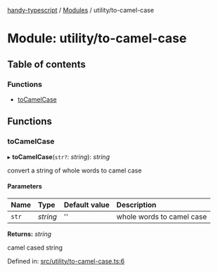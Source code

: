 [handy-typescript](../README.md) / [Modules](../modules.md) / utility/to-camel-case

# Module: utility/to-camel-case

## Table of contents

### Functions

- [toCamelCase](utility_to_camel_case.md#tocamelcase)

## Functions

### toCamelCase

▸ **toCamelCase**(`str?`: *string*): *string*

convert a string of whole words to camel case

#### Parameters

| Name | Type | Default value | Description |
| :------ | :------ | :------ | :------ |
| `str` | *string* | '' | whole words to camel case |

**Returns:** *string*

camel cased string

Defined in: [src/utility/to-camel-case.ts:6](https://github.com/robbiemu/handy-typescript/blob/5f4327e/src/utility/to-camel-case.ts#L6)
